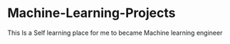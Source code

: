 # Machine-Learning-Projects
This Is a Self learning place for me to became Machine learning engineer
